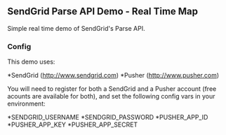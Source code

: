 ## SendGrid Parse API Demo - Real Time Map

Simple real time demo of SendGrid's Parse API.

### Config

This demo uses:

*SendGrid (http://www.sendgrid.com)
*Pusher (http://www.pusher.com)

You will need to register for both a SendGrid and a Pusher account (free acounts are available for both), and set the following config vars in your environment:

*SENDGRID_USERNAME
*SENDGRID_PASSWORD
*PUSHER_APP_ID
*PUSHER_APP_KEY
*PUSHER_APP_SECRET